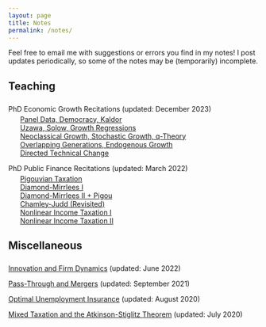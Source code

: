 ```yaml
---
layout: page
title: Notes
permalink: /notes/
---
```



Feel free to email me with suggestions or errors you find in my notes! I post updates periodically, so some of the notes may be (temporarily) incomplete.


<p style = "margin-top:25px"></p>

## Teaching

<p style = "margin-top:25px"></p>


PhD Economic Growth Recitations (updated: December 2023)
<ul style="list-style:none; margin-top:-10px">
	<li><a href="/files/notes/14.452-2023/recitation-1.pdf">Panel Data, Democracy, Kaldor</a></li>
	<li><a href="/files/notes/14.452-2023/recitation-2.pdf">Uzawa, Solow, Growth Regressions</a></li>
	<li><a href="/files/notes/14.452-2023/recitation-3.pdf">Neoclassical Growth, Stochastic Growth, q-Theory</a></li>
	<li><a href="/files/notes/14.452-2023/recitation-4.pdf">Overlapping Generations, Endogenous Growth</a></li>
	<li><a href="/files/notes/14.452-2023/recitation-5.pdf">Directed Technical Change</a></li>
</ul>


PhD Public Finance Recitations (updated: March 2022)
<ul style="list-style:none; margin-top:-10px">
	<li><a href="/files/notes/14.471-2022/R1-Pigouvian-Taxation.pdf">Pigouvian Taxation</a></li>
	<li><a href="/files/notes/14.471-2022/R2-Diamond-Mirrlees-I.pdf">Diamond-Mirrlees I</a></li>
	<li><a href="/files/notes/14.471-2022/R3-Diamond-Mirrlees-II-+-Pigou.pdf">Diamond-Mirrlees II + Pigou</a></li>
	<li><a href="/files/notes/14.471-2022/R4-Chamley-Judd-Revisited.pdf">Chamley-Judd (Revisited)</a></li>
	<li><a href="/files/notes/14.471-2022/R5-Nonlinear-Income-Taxation-I.pdf">Nonlinear Income Taxation I</a></li>
	<li><a href="/files/notes/14.471-2022/R6-Nonlinear-Income-Taxation-II.pdf">Nonlinear Income Taxation II</a></li>
</ul>


<p style = "margin-top:25px"></p>

## Miscellaneous

<p style = "margin-top:25px"></p>


<a href="/files/notes/misc/Innovation-and-Firm-Dynamics.pdf">Innovation and Firm Dynamics</a> (updated: June 2022)

<a href="/files/notes/misc/Pass-Through-and-Mergers.pdf">Pass-Through and Mergers</a> (updated: September 2021)

<a href="/files/notes/misc/Unemployment-Insurance.pdf">Optimal Unemployment Insurance</a> (updated: August 2020)

<a href="/files/notes/misc/Mixed-Tax.pdf">Mixed Taxation and the Atkinson-Stiglitz Theorem</a> (updated: July 2020)